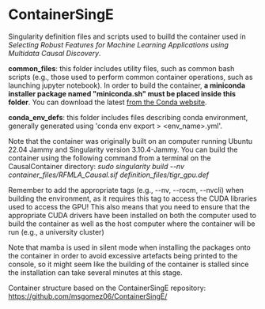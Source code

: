 # ContainerSingE
Singularity definition files and scripts used to builld the container used in <i>Selecting Robust Features for Machine Learning Applications using Multidata Causal Discovery</i>.

<b>common_files</b>: this folder includes utility files, such as common bash scripts (e.g., those used to perform common container operations, such as launching jupyter notebook). In order to build the container, <b>a miniconda installer package named "miniconda.sh" must be placed inside this folder</b>. You can download the latest <a href="https://docs.conda.io/en/latest/miniconda.html" target="_blank" rel="noopener noreferrer">from the Conda website</a>.

<b>conda_env_defs</b>: this folder includes files describing conda environment, generally generated using 'conda env export > <env_name>.yml'.

Note that the container was originally built on an computer running Ubuntu 22.04 Jammy and Singularity version 3.10.4-Jammy. You can build the container using the following command from a terminal on the CausalContainer directory: 
<i>sudo singularity build --nv container_files/RFMLA_Causal.sif definition_files/tigr_gpu.def </i>

Remember to add the appropriate tags (e.g., --nv, --rocm, --nvcli) when building the environment, as it requires this tag to access the CUDA libraries used to access the GPU! This also means that you need to ensure that the appropriate CUDA drivers have been installed on both the computer used to build the container as well as the host computer where the container will be run (e.g., a university cluster)

Note that mamba is used in silent mode when installing the packages onto the container in order to avoid excessive artefacts being printed to the console, so it might seem like the building of the container is stalled since the installation can take several minutes at this stage.

Container structure based on the ContainerSingE repository:
https://github.com/msgomez06/ContainerSingE/

